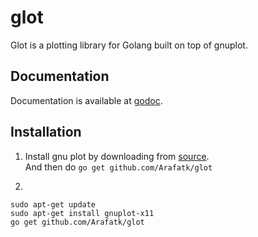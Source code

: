 # glot
Glot is a plotting library for Golang built on top of gnuplot.

## Documentation
Documentation is available at [godoc](https://godoc.org/github.com/Arafatk/glot).      


## Installation     

1. Install gnu plot by downloading from [source](https://sourceforge.net/projects/gnuplot/files/gnuplot/).    
And then do ```go get github.com/Arafatk/glot ```   

2.    
```
sudo apt-get update
sudo apt-get install gnuplot-x11   
go get github.com/Arafatk/glot
```
